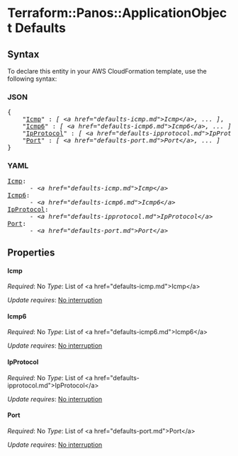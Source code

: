 # Terraform::Panos::ApplicationObject Defaults

## Syntax

To declare this entity in your AWS CloudFormation template, use the following syntax:

### JSON

<pre>
{
    "<a href="#icmp" title="Icmp">Icmp</a>" : <i>[ &lt;a href=&#34;defaults-icmp.md&#34;&gt;Icmp&lt;/a&gt;, ... ]</i>,
    "<a href="#icmp6" title="Icmp6">Icmp6</a>" : <i>[ &lt;a href=&#34;defaults-icmp6.md&#34;&gt;Icmp6&lt;/a&gt;, ... ]</i>,
    "<a href="#ipprotocol" title="IpProtocol">IpProtocol</a>" : <i>[ &lt;a href=&#34;defaults-ipprotocol.md&#34;&gt;IpProtocol&lt;/a&gt;, ... ]</i>,
    "<a href="#port" title="Port">Port</a>" : <i>[ &lt;a href=&#34;defaults-port.md&#34;&gt;Port&lt;/a&gt;, ... ]</i>
}
</pre>

### YAML

<pre>
<a href="#icmp" title="Icmp">Icmp</a>: <i>
      - &lt;a href=&#34;defaults-icmp.md&#34;&gt;Icmp&lt;/a&gt;</i>
<a href="#icmp6" title="Icmp6">Icmp6</a>: <i>
      - &lt;a href=&#34;defaults-icmp6.md&#34;&gt;Icmp6&lt;/a&gt;</i>
<a href="#ipprotocol" title="IpProtocol">IpProtocol</a>: <i>
      - &lt;a href=&#34;defaults-ipprotocol.md&#34;&gt;IpProtocol&lt;/a&gt;</i>
<a href="#port" title="Port">Port</a>: <i>
      - &lt;a href=&#34;defaults-port.md&#34;&gt;Port&lt;/a&gt;</i>
</pre>

## Properties

#### Icmp

_Required_: No
_Type_: List of &lt;a href=&#34;defaults-icmp.md&#34;&gt;Icmp&lt;/a&gt;

_Update requires_: [No interruption](https://docs.aws.amazon.com/AWSCloudFormation/latest/UserGuide/using-cfn-updating-stacks-update-behaviors.html#update-no-interrupt)

#### Icmp6

_Required_: No
_Type_: List of &lt;a href=&#34;defaults-icmp6.md&#34;&gt;Icmp6&lt;/a&gt;

_Update requires_: [No interruption](https://docs.aws.amazon.com/AWSCloudFormation/latest/UserGuide/using-cfn-updating-stacks-update-behaviors.html#update-no-interrupt)

#### IpProtocol

_Required_: No
_Type_: List of &lt;a href=&#34;defaults-ipprotocol.md&#34;&gt;IpProtocol&lt;/a&gt;

_Update requires_: [No interruption](https://docs.aws.amazon.com/AWSCloudFormation/latest/UserGuide/using-cfn-updating-stacks-update-behaviors.html#update-no-interrupt)

#### Port

_Required_: No
_Type_: List of &lt;a href=&#34;defaults-port.md&#34;&gt;Port&lt;/a&gt;

_Update requires_: [No interruption](https://docs.aws.amazon.com/AWSCloudFormation/latest/UserGuide/using-cfn-updating-stacks-update-behaviors.html#update-no-interrupt)

